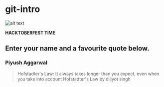 # git-intro

![alt text](https://hacktoberfest.digitalocean.com/assets/hacktoberfest-2018-social-card-c8d2e1489f647f2e0a26e6f598adeb760872818905b34cd437afc7ac2857ceab.png "Logo Title Text 1")


**HACKTOBERFEST TIME**

## Enter your name and a favourite quote below.

### Piyush Aggarwal
> Hofstadter's Law: It always takes longer than you expect, even when you take into account Hofstadter's Law by diljyot singh

